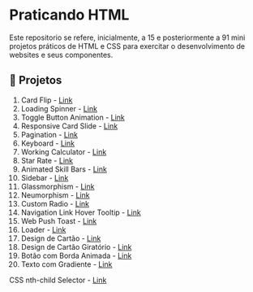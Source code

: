 # Praticando HTML

Este repositorio se refere, inicialmente, a 15 e posteriormente a 91 mini projetos práticos de HTML e CSS para exercitar o desenvolvimento de websites e seus componentes.

## 📝 Projetos

1.  Card Flip - [Link](https://youtu.be/c2lG_tExar4?si=EwiI1jPydMhEsS8N)
2.  Loading Spinner - [Link](https://youtu.be/htU3Xs5Nhvw?si=fx_WwWuFZ2F9gu0j)
3.  Toggle Button Animation - [Link](https://youtu.be/0ufvEYUx4Og?si=j0RfIpA8bsvVutp6)
4.  Responsive Card Slide - [Link](https://youtu.be/RGTtGYVStNk?si=VU7k-nOhEiFVv22B)
5.  Pagination - [Link](https://youtu.be/kJj8RR3SNTc?si=DIHw0LFeNSV5S-Rm)
6.  Keyboard - [Link](https://youtu.be/WlsY02Uka1Y?si=OMNPNmcP3GT2W86b)
7.  Working Calculator - [Link](https://youtu.be/vr-wU2UIPRI?si=qS8NB1XtOgI0jh0e)
8.  Star Rate - [Link](https://youtu.be/nHevX66GGbA?si=aczGFCnc9L1bTQJZ)
9.  Animated Skill Bars - [Link](https://youtu.be/0198ceyTVtg?si=V8SnX7W9-m7BroNi)
10. Sidebar - [Link](https://youtu.be/VU74s-XAn7M?si=qJeMIpHSOFmwTLQjS)
11. Glassmorphism - [Link](https://youtu.be/cn3BbO8z8Fk?si=WiPnvtA0BLXMqYMT)
12. Neumorphism - [Link](https://youtu.be/f67RESug2gM?si=9Hv35snVAL2PSSnX)
13. Custom Radio - [Link](https://youtu.be/9UZIv8lyaXA?si=ho4km1J56xLeS-X-)
14. Navigation Link Hover Tooltip - [Link](https://youtu.be/Gd_G4BFNHkQ?si=hj3bveyAcUCWZ8EA)
15. Web Push Toast - [Link](https://youtu.be/j8ljv_ps3H8?si=ywwz8qepx_FMOfKu)
16. Loader - [Link](https://youtu.be/DijlvL2E80s?si=4qyl9i2bqxGo59x4)
17. Design de Cartão - [Link](https://youtu.be/pLwEasHW3_I?si=JCjb-C3rDy6O2hG6)
18. Design de Cartão Giratório - [Link](https://youtu.be/20Qb7pNMv-4?si=uVF4IOsbX24ltQnx)
19. Botão com Borda Animada - [Link](https://youtu.be/3LzD2OoDcOA?si=hGInKSnpdIxJqJC9)
20. Texto com Gradiente - [Link](https://youtu.be/4vgD6yhnNOI?si=DgGJ_d6XCE_8Bv4a)

CSS nth-child Selector - [Link](https://youtu.be/2curiPwewKI?si=jTXbWnSinhTS3eMn)
